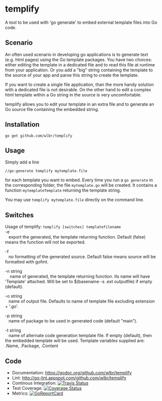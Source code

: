 # templify
A tool to be used with 'go generate' to embed external template files into Go code.

## Scenario
An often used scenario in developing go applications is to generate text (e.g. html pages) 
using the Go template packages. You have two choices: either editing the template in a
dedicated file and to read this file at runtime from your application. Or you add a 
"big" string containing the template to the source of your app and parse this string to 
create the template.

If you want to create a single file application, than the more handy solution with a 
dedicated file is not desirable. On the other hand to edit a complex html template within 
a Go string in the source is very uncomfortable. 

templify allows you to edit your template in an extra file and to generate an Go source
file containing the embedded string.

## Installation
   `go get github.com/wlbr/templify`

## Usage

Simply add a line 

   `//go:generate templify mytemplate.file`

for each template you want to embed. Every time you run a `go generate` in the 
corresponding folder, the file `mytemplate.go` will be created. It contains a 
function `mytemplateTemplate` returning the template string.

You may use `templify mytemplate.file` directly on the command line.

## Switches

Usage of templify: `templify [switches] templatefilename`<br>
   -e	<br>
      &nbsp;&nbsp;&nbsp;export the generated, the template returning function. Default (false) means the function will not be exported.
  
   -f <br>
    	&nbsp;&nbsp;&nbsp;no formatting of the generated source. Default false means source will be formatted with gofmt.
  
   -n string<br>
      &nbsp;&nbsp;&nbsp;
    	name of generated, the template returning function. Its name will have 'Template' attached. Will be set to $(basename -s .ext outputfile) if empty (default).
      
   -o string<br>
    	&nbsp;&nbsp;&nbsp;name of output file. Defaults to name of template file excluding extension + '.go'.
  
   -p string<br>
    	&nbsp;&nbsp;&nbsp;name of package to be used in generated code (default "main").
    	
   -t string<br>
    	&nbsp;&nbsp;&nbsp;name of alternate code generation template file. If empty (default), then the embedded template will be used. Template variables supplied are: .Name, .Package, .Content
    	
## Code
* Documentation: https://godoc.org/github.com/wlbr/templify
* Lint: http://go-lint.appspot.com/github.com/wlbr/templify
* Continous Integration: [![Travis Status](https://api.travis-ci.org/wlbr/templify.svg?branch=master)](https://travis-ci.org/wlbr/templify)
* Test Coverage: [![Coverage Status](https://coveralls.io/repos/github/wlbr/templify/badge.svg?branch=master)](https://coveralls.io/github/wlbr/templify?branch=master)
* Metrics: [![GoReportCard](https://goreportcard.com/badge/github.com/wlbr/templify)](https://goreportcard.com/report/github.com/wlbr/templify)
